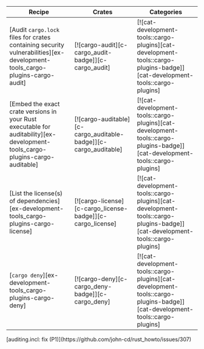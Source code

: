 | Recipe | Crates | Categories |
|--------|--------|------------|
| [Audit `cargo.lock` files for crates containing security vulnerabilities][ex-development-tools_cargo-plugins-cargo-audit] | [![cargo-audit][c-cargo_audit-badge]][c-cargo_audit] | [![cat-development-tools::cargo-plugins][cat-development-tools::cargo-plugins-badge]][cat-development-tools::cargo-plugins] |
| [Embed the exact crate versions in your Rust executable for auditability][ex-development-tools_cargo-plugins-cargo-auditable] | [![cargo-auditable][c-cargo_auditable-badge]][c-cargo_auditable] | [![cat-development-tools::cargo-plugins][cat-development-tools::cargo-plugins-badge]][cat-development-tools::cargo-plugins] |
| [List the license(s) of dependencies][ex-development-tools_cargo-plugins-cargo-license] | [![cargo-license][c-cargo_license-badge]][c-cargo_license] | [![cat-development-tools::cargo-plugins][cat-development-tools::cargo-plugins-badge]][cat-development-tools::cargo-plugins] |
| [`cargo deny`][ex-development-tools_cargo-plugins-cargo-deny] | [![cargo-deny][c-cargo_deny-badge]][c-cargo_deny] | [![cat-development-tools::cargo-plugins][cat-development-tools::cargo-plugins-badge]][cat-development-tools::cargo-plugins] |

<div class="hidden">
[auditing.incl: fix (P1)](https://github.com/john-cd/rust_howto/issues/307)

</div>
